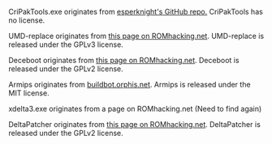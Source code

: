 CriPakTools.exe originates from [esperknight's GitHub repo.](https://github.com/esperknight/CriPakTools) CriPakTools has no license.

UMD-replace originates from [this page on ROMhacking.net](https://www.romhacking.net/utilities/891/). UMD-replace is released under the GPLv3 license.

Deceboot originates from [this page on ROMhacking.net](https://www.romhacking.net/utilities/1225/). Deceboot is released under the GPLv2 license.

Armips originates from [buildbot.orphis.net](https://buildbot.orphis.net/armips/). Armips is released under the MIT license.

xdelta3.exe originates from a page on ROMhacking.net (Need to find again)

DeltaPatcher originates from [this page on ROMhacking.net](https://www.romhacking.net/utilities/704/). DeltaPatcher is released under the GPLv2 license.